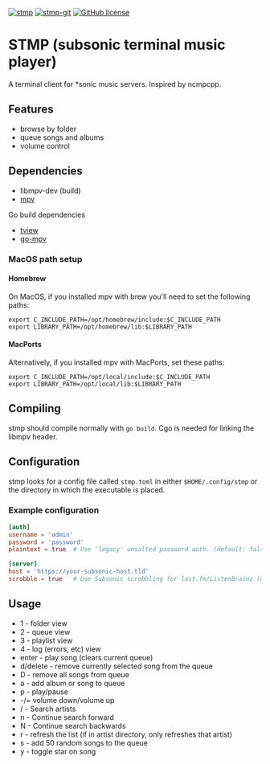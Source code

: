 [![stmp](https://img.shields.io/aur/version/stmp)](https://aur.archlinux.org/packages/stmp/)
[![stmp-git](https://img.shields.io/aur/version/stmp-git)](https://aur.archlinux.org/packages/stmp-git/)
[![GitHub license](https://img.shields.io/github/license/wildeyedskies/stmp)](https://github.com/wildeyedskies/stmp/blob/main/LICENSE)

# STMP (subsonic terminal music player)

A terminal client for *sonic music servers. Inspired by ncmpcpp.

## Features

* browse by folder
* queue songs and albums
* volume control

## Dependencies

* libmpv-dev (build)
* [mpv](https://mpv.io)

Go build dependencies

* [tview](https://github.com/rivo/tview)
* [go-mpv](https://github.com/YouROK/go-mpv)

### MacOS path setup

#### Homebrew
On MacOS, if you installed mpv with brew you'll need to set the following paths:

```
export C_INCLUDE_PATH=/opt/homebrew/include:$C_INCLUDE_PATH
export LIBRARY_PATH=/opt/homebrew/lib:$LIBRARY_PATH
```
#### MacPorts
Alternatively, if you installed mpv with MacPorts, set these paths:
```
export C_INCLUDE_PATH=/opt/local/include:$C_INCLUDE_PATH
export LIBRARY_PATH=/opt/local/lib:$LIBRARY_PATH
```
## Compiling

stmp should compile normally with `go build`. Cgo is needed for linking the
libmpv header.

## Configuration

stmp looks for a config file called `stmp.toml` in either `$HOME/.config/stmp`
or the directory in which the executable is placed.

### Example configuration

```toml
[auth]
username = 'admin'
password = 'password'
plaintext = true  # Use 'legacy' unsalted password auth. (default: false)

[server]
host = 'https://your-subsonic-host.tld'
scrobble = true   # Use Subsonic scrobbling for last.fm/ListenBrainz (default: false)
```

## Usage

* 1 - folder view
* 2 - queue view
* 3 - playlist view
* 4 - log (errors, etc) view
* enter - play song (clears current queue)
* d/delete - remove currently selected song from the queue
* D - remove all songs from queue
* a - add album or song to queue
* p - play/pause
* -/= volume down/volume up
* / - Search artists
* n - Continue search forward
* N - Continue search backwards
* r - refresh the list (if in artist directory, only refreshes that artist)
* s - add 50 random songs to the queue
* y - toggle star on song 
